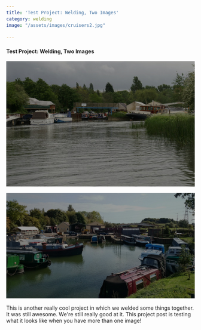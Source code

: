 ```yaml
---
title: 'Test Project: Welding, Two Images'
category: welding
image: "/assets/images/cruisers2.jpg"

---
```

#### Test Project: Welding, Two Images

![](/uploads/cruisers3-1.jpg)

![](/uploads/cruisers2.jpg)

This is another really cool project in which we welded some things together. It was still awesome. We're still really good at it. This project post is testing what it looks like when you have more than one image!